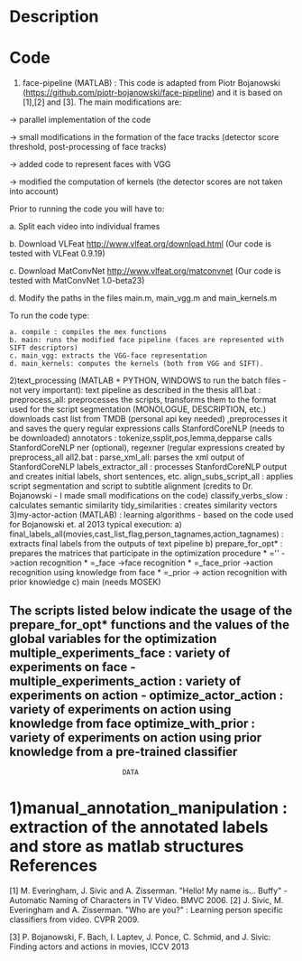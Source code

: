 Description
=====================================
Code
=====================================
1) face-pipeline (MATLAB) : This code is adapted from Piotr Bojanowski (https://github.com/piotr-bojanowski/face-pipeline) and it is based on [1],[2] and [3]. The main modifications are:

-> parallel implementation of the code

-> small modifications in the formation of the face tracks (detector score threshold, post-processing of face tracks)

-> added code to represent faces with VGG

-> modified the computation of kernels (the detector scores are not taken into account)

Prior to running the code you will have to:

a. Split each video into individual frames

b. Download VLFeat http://www.vlfeat.org/download.html (Our code is tested with VLFeat 0.9.19)

c. Download MatConvNet http://www.vlfeat.org/matconvnet (Our code is tested with MatConvNet 1.0-beta23)

d. Modify the paths in the files main.m, main_vgg.m and main_kernels.m


To run the code type:
```
a. compile : compiles the mex functions
b. main: runs the modified face pipeline (faces are represented with SIFT descriptors)
c. main_vgg: extracts the VGG-face representation
d. main_kernels: computes the kernels (both from VGG and SIFT).
```



2)text_processing (MATLAB + PYTHON, WINDOWS to run the batch files - not very important): text pipeline as described in the thesis
all1.bat :
	preprocess_all:	preprocesses the scripts,
					transforms them to the format used for the script segmentation (MONOLOGUE, DESCRIPTION, etc.)
					downloads cast list from TMDB (personal api key needed) ,preprocesses it and saves the query regular expressions
	calls StanfordCoreNLP (needs to be downloaded) annotators : tokenize,ssplit,pos,lemma,depparse
	calls StanfordCoreNLP ner (optional), regexner (regular expressions created by preprocess_all
all2.bat :
	parse_xml_all: 	parses the xml output of StanfordCoreNLP
	labels_extractor_all : processes StanfordCoreNLP output and creates initial labels, short sentences, etc.
	align_subs_script_all : applies script segmentation and script to subtitle alignment
							(credits to Dr. Bojanowski - I made small modifications on the code)
	classify_verbs_slow	 : calculates semantic similarity
	tidy_similarities : creates similarity vectors
3)my-actor-action (MATLAB) : learning algorithms - based on the code used for Bojanowski et. al 2013
	typical execution:
	a) 	final_labels_all(movies,cast_list_flag,person_tagnames,action_tagnames) : extracts final labels from the outputs of text pipeline
	b) 	prepare_for_opt* :	prepares the matrices that participate in the optimization procedure
							* ='' ->action recognition
							* =_face ->face recognition
							* =_face_prior ->action recognition using knowledge from face
							* =_prior -> action recognition with prior knowledge
	c)	main (needs MOSEK)

The scripts listed below indicate the usage of the prepare_for_opt* functions and the values of the global variables for the optimization
multiple_experiments_face : variety of experiments on face -
multiple_experiments_action : variety of experiments on action -
optimize_actor_action :		variety of experiments on action using knowledge from face
optimize_with_prior : variety of experiments on action using prior knowledge from a pre-trained classifier
------------------------------------------------------------------------------------------------------------------
								DATA
1)manual_annotation_manipulation : extraction of the annotated labels and store as matlab structures
References
=====================================
[1] M. Everingham, J. Sivic and A. Zisserman. "Hello! My name is... Buffy" - Automatic Naming of Characters in TV Video. BMVC 2006.
[2] J. Sivic, M. Everingham and A. Zisserman. "Who are you?" : Learning person specific classifiers from video. CVPR 2009.

[3] P. Bojanowski, F. Bach, I. Laptev, J. Ponce, C. Schmid, and J. Sivic: Finding actors and actions in movies, ICCV 2013
